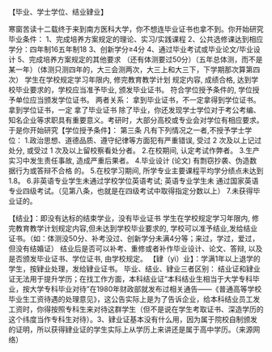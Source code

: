 【毕业、学士学位、结业肄业】
 
寒窗苦读十二载终于来到南方医科大学，你不想连毕业证书也拿不到。你开始研究毕业条件：
1、完成培养方案规定的理论、实习/实践课程
2、公共选修课达到相应学分：四年制16五年制18
3、创新学分≥4分
4、通过毕业考试或毕业论文/毕业设计
5、完成培养方案规定的其他要求
（还有体测要过50分）（五年总体测，而不是某一年）（体测只测四年的，大三会测两次，大三上和大三下，下学期那次算第四次）
学生在学校规定学习年限内, 修完教育教学计划 规定内容, 成绩合格, 达到学校毕业要求的，学校应当准予毕业, 颁发毕业证书。
符合学位授予条件的, 学位授予单位应当颁发学位证书。
 两者关系：
拿到毕业证书，不一定拿得到学位证书。
拿到学位证书，一定 拿了毕业证书 
除了毕业，你还发现学士学位对于考公考编、知名企业等求职具有重要意义。考研时，大部分高校或专业会对学位有相应要求。
于是你开始研究【学位授予条件】：
第三条   凡有下列情况之一者,不授予学士学位：
1.政治思想、道德品质、遵守纪律等方面犯有严重错误, 受过 2 次及以上记过处分, 或受过 1 次及以上留校察看处分者。
2.在校期间, 认定考试作弊者。
3.生产实习中发生责任事故, 造成严重后果者。
4.毕业设计 (论文) 有剽窃抄袭、伪造数据行为或答辩不合格 的。
5.在校学习期间, 所学专业主要课程平均学分绩点未达到 1.8。
6.非英语专业学生未通过学校学位英语考试; 英语专业学生未 通过国家英语专业四级考试。（见第八条，也就是在四级考试中取得指定分数以上）
7.未获得毕业证的。 

【结业】：即没有达标的结束学业，没有毕业证书
学生在学校规定学习年限内, 修完教育教学计划规定内容,但未达到学校毕业要求的, 学校可以准予结业,发给结业证书。（如：体测没50分、补考没过、创新学分未满4分等；来过，学过，爱过，但没有结婚证）
结业后是否可以补考、重修或者补作毕业设计、论文、答辩, 以及是否颁发毕业证书、学位证书, 由学校规定。
【肄（yì）业】：学满1年以上退学的学生，按肄业处理，发给肄业证书。
毕业、结业、肄业三者区别：
结业证和肄业证无法用于提升学历；在找工作方面，本科结业证“本科结业生相当于大学专科毕业，按大学专科毕业对待”在1980年财政部就发布过相关通告——《普通高等学校毕业生工资待遇的处理意见》，这公告实际上是为了告诉企业，给本科结业员工发工资时，你得按照专科生来对待这群学生（但不是说在学生考取证书、深造学历的这个纬度当作专科生对待）。3、肄业证基本没有什么用，因为属于院校自制颁发的证明，所以获得肄业证的学生实际上从学历上来讲还是属于高中学历。（来源网络）
